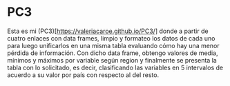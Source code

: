 # PC3
Esta es mi (PC3)[https://valeriacaroe.github.io/PC3/] donde a partir de cuatro enlaces con data frames, limpio y formateo los datos de cada uno para luego unificarlos en una misma tabla evaluando cómo hay una menor pérdida de información. Con dicho data frame, obtengo valores de media, mínimos y máximos por variable según region y finalmente se presenta la tabla con lo solicitado, es decir, clasificando las variables en 5 intervalos de acuerdo a su valor por país con respecto al del resto.
